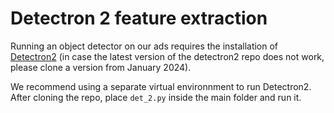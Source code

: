 # Detectron 2 feature extraction

Running an object detector on our ads requires the installation of [Detectron2](https://github.com/facebookresearch/detectron2) (in case the latest version of the detectron2 repo does not work, please clone a version from January 2024).

We recommend using a separate virtual environnment to run Detectron2. After cloning the repo, place `det_2.py` inside the main folder and run it.

